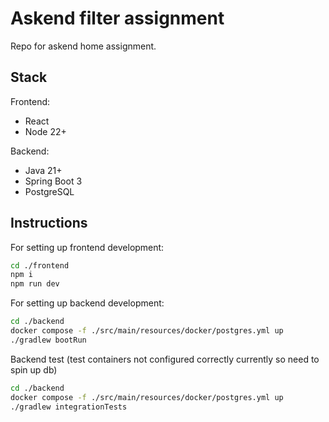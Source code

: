 # Askend filter assignment

Repo for askend home assignment.

## Stack

Frontend:

- React
- Node 22+

Backend:

- Java 21+
- Spring Boot 3
- PostgreSQL

## Instructions

For setting up frontend development:

```bash
cd ./frontend
npm i
npm run dev
```

For setting up backend development:

```bash
cd ./backend
docker compose -f ./src/main/resources/docker/postgres.yml up
./gradlew bootRun
```

Backend test (test containers not configured correctly currently so need to spin up db)

```bash
cd ./backend
docker compose -f ./src/main/resources/docker/postgres.yml up
./gradlew integrationTests
```

